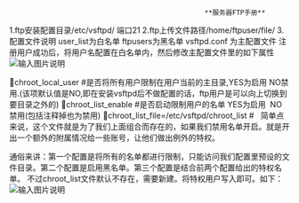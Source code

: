                                                      **服务器FTP手册** 
1.ftp安装配置目录/etc/vsftpd/ 端口21
2.ftp上传文件路径/home/ftpuser/file/
3.配置文件说明
   user_list为白名单
   ftpusers为黑名单
   vsftpd.conf 为主配置文件
注册用户成功后，将用户名配置在白名单内，然后修改主配置文件里的如下属性
![输入图片说明](https://images.gitee.com/uploads/images/2021/0318/140457_ba59d89c_5296156.png "屏幕截图.png")

chroot_local_user #是否将所有用户限制在用户当前的主目录,YES为启用 NO禁用.(该项默认值是NO,即在安装vsftpd后不做配置的话，ftp用户是可以向上切换到要目录之外的)
chroot_list_enable #是否启动限制用户的名单 YES为启用  NO禁用(包括注释掉也为禁用)
chroot_list_file=/etc/vsftpd/chroot_list #   简单点来说，这个文件就是为了我们上面组合而存在的，如果我们禁用名单开启。就是开出一个额外的附属情况给一些账号，让他们做出例外的特权。

通俗来讲：第一个配置是将所有的名单都进行限制，只能访问我们配置里预设的文件目录。第二个配置是启用黑名单。第三个配置是结合前两个配置给出的特权名单。
不过chroot_list文件默认不存在，需要新建。将特权用户写入即可。如下：
![输入图片说明](https://images.gitee.com/uploads/images/2021/0318/140538_9c433b89_5296156.png "屏幕截图.png")
